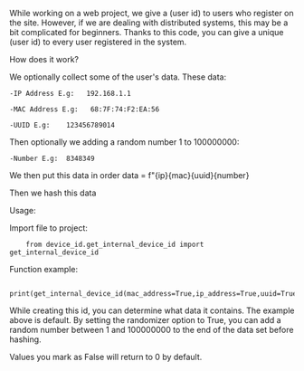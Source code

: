 While working on a web project, we give a (user id) to users who register on the site. However, if we are dealing with distributed systems, this may be a bit complicated for beginners. Thanks to this code, you can give a unique (user id) to every user registered in the system.


How does it work? 

We optionally collect some of the user's data. These data:

    -IP Address E.g:   192.168.1.1

    -MAC Address E.g:   68:7F:74:F2:EA:56

    -UUID E.g:    123456789014

Then optionally we adding a random number 1 to 100000000:

    -Number E.g:  8348349


We then put this data in order
data = f"{ip}{mac}{uuid}{number}

Then we hash this data



Usage:

Import file to project:

        from device_id.get_internal_device_id import get_internal_device_id

Function example:

        print(get_internal_device_id(mac_address=True,ip_address=True,uuid=True,randomizer=False))


While creating this id, you can determine what data it contains. The example above is default. By setting the randomizer option to True, you can add a random number between 1 and 100000000 to the end of the data set before hashing.

Values ​​you mark as False will return to 0 by default.
